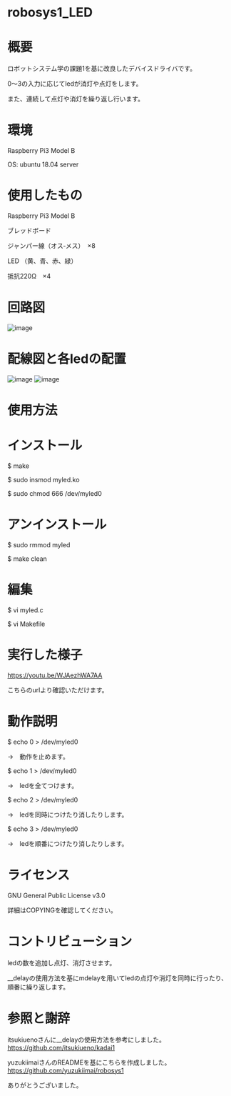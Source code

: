 # robosys1_LED
# 概要
ロボットシステム学の課題1を基に改良したデバイスドライバです。

0～3の入力に応じてledが消灯や点灯をします。

また、連続して点灯や消灯を繰り返し行います。


# 環境
Raspberry Pi3 Model B

OS: ubuntu 18.04 server

# 使用したもの
Raspberry Pi3 Model B

ブレッドボード

ジャンパー線（オス‐メス）　×8

LED （黄、青、赤、緑）

抵抗220Ω　×4


# 回路図
![image](https://user-images.githubusercontent.com/92083106/146666265-0cfb7829-b283-4fbc-a467-378b64bac22b.png)

# 配線図と各ledの配置
![image](https://user-images.githubusercontent.com/92083106/146666337-f059a100-1297-4139-ac56-73ca4cd1da0a.png)
![image](https://user-images.githubusercontent.com/92083106/146667225-51256322-77fc-4f95-b8c1-fd46453c1e45.png)





# 使用方法
# インストール

$ make

$ sudo insmod myled.ko

$ sudo chmod 666 /dev/myled0

# アンインストール
$ sudo rmmod myled

$ make clean

# 編集
$ vi myled.c

$ vi Makefile

# 実行した様子
https://youtu.be/WJAezhWA7AA

こちらのurlより確認いただけます。
# 動作説明
$ echo 0 > /dev/myled0

→　動作を止めます。

$ echo 1 > /dev/myled0 

→　ledを全てつけます。

$ echo 2 > /dev/myled0 

→　ledを同時につけたり消したりします。

$ echo 3 > /dev/myled0 

→　ledを順番につけたり消したりします。
# ライセンス
GNU General Public License v3.0

詳細はCOPYINGを確認してください。

# コントリビューション
ledの数を追加し点灯、消灯させます。

__delayの使用方法を基にmdelayを用いてledの点灯や消灯を同時に行ったり、順番に繰り返します。

# 参照と謝辞
itsukiuenoさんに__delayの使用方法を参考にしました。　https://github.com/itsukiueno/kadai1

yuzukiimaiさんのREADMEを基にこちらを作成しました。 https://github.com/yuzukiimai/robosys1

ありがとうございました。





